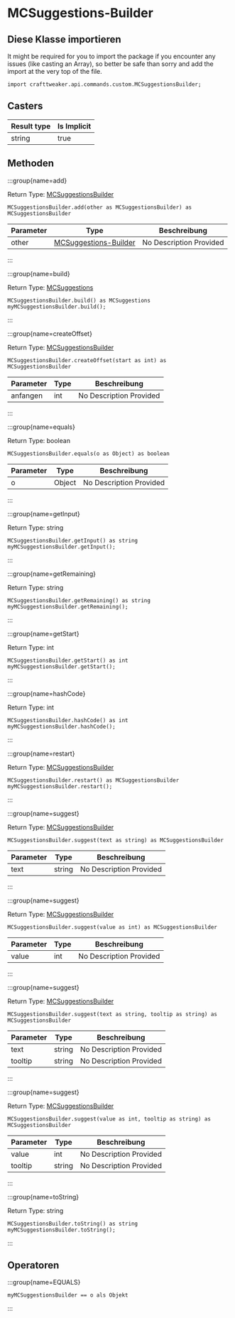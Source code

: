 # MCSuggestions-Builder

## Diese Klasse importieren

It might be required for you to import the package if you encounter any issues (like casting an Array), so better be safe than sorry and add the import at the very top of the file.
```zenscript
import crafttweaker.api.commands.custom.MCSuggestionsBuilder;
```


## Casters

| Result type | Is Implicit |
| ----------- | ----------- |
| string      | true        |

## Methoden

:::group{name=add}

Return Type: [MCSuggestionsBuilder](/vanilla/api/commands/custom/MCSuggestionsBuilder)

```zenscript
MCSuggestionsBuilder.add(other as MCSuggestionsBuilder) as MCSuggestionsBuilder
```

| Parameter | Type                                                                       | Beschreibung            |
| --------- | -------------------------------------------------------------------------- | ----------------------- |
| other     | [MCSuggestions-Builder](/vanilla/api/commands/custom/MCSuggestionsBuilder) | No Description Provided |


:::

:::group{name=build}

Return Type: [MCSuggestions](/vanilla/api/commands/custom/MCSuggestions)

```zenscript
MCSuggestionsBuilder.build() as MCSuggestions
myMCSuggestionsBuilder.build();
```

:::

:::group{name=createOffset}

Return Type: [MCSuggestionsBuilder](/vanilla/api/commands/custom/MCSuggestionsBuilder)

```zenscript
MCSuggestionsBuilder.createOffset(start as int) as MCSuggestionsBuilder
```

| Parameter | Type | Beschreibung            |
| --------- | ---- | ----------------------- |
| anfangen  | int  | No Description Provided |


:::

:::group{name=equals}

Return Type: boolean

```zenscript
MCSuggestionsBuilder.equals(o as Object) as boolean
```

| Parameter | Type   | Beschreibung            |
| --------- | ------ | ----------------------- |
| o         | Object | No Description Provided |


:::

:::group{name=getInput}

Return Type: string

```zenscript
MCSuggestionsBuilder.getInput() as string
myMCSuggestionsBuilder.getInput();
```

:::

:::group{name=getRemaining}

Return Type: string

```zenscript
MCSuggestionsBuilder.getRemaining() as string
myMCSuggestionsBuilder.getRemaining();
```

:::

:::group{name=getStart}

Return Type: int

```zenscript
MCSuggestionsBuilder.getStart() as int
myMCSuggestionsBuilder.getStart();
```

:::

:::group{name=hashCode}

Return Type: int

```zenscript
MCSuggestionsBuilder.hashCode() as int
myMCSuggestionsBuilder.hashCode();
```

:::

:::group{name=restart}

Return Type: [MCSuggestionsBuilder](/vanilla/api/commands/custom/MCSuggestionsBuilder)

```zenscript
MCSuggestionsBuilder.restart() as MCSuggestionsBuilder
myMCSuggestionsBuilder.restart();
```

:::

:::group{name=suggest}

Return Type: [MCSuggestionsBuilder](/vanilla/api/commands/custom/MCSuggestionsBuilder)

```zenscript
MCSuggestionsBuilder.suggest(text as string) as MCSuggestionsBuilder
```

| Parameter | Type   | Beschreibung            |
| --------- | ------ | ----------------------- |
| text      | string | No Description Provided |


:::

:::group{name=suggest}

Return Type: [MCSuggestionsBuilder](/vanilla/api/commands/custom/MCSuggestionsBuilder)

```zenscript
MCSuggestionsBuilder.suggest(value as int) as MCSuggestionsBuilder
```

| Parameter | Type | Beschreibung            |
| --------- | ---- | ----------------------- |
| value     | int  | No Description Provided |


:::

:::group{name=suggest}

Return Type: [MCSuggestionsBuilder](/vanilla/api/commands/custom/MCSuggestionsBuilder)

```zenscript
MCSuggestionsBuilder.suggest(text as string, tooltip as string) as MCSuggestionsBuilder
```

| Parameter | Type   | Beschreibung            |
| --------- | ------ | ----------------------- |
| text      | string | No Description Provided |
| tooltip   | string | No Description Provided |


:::

:::group{name=suggest}

Return Type: [MCSuggestionsBuilder](/vanilla/api/commands/custom/MCSuggestionsBuilder)

```zenscript
MCSuggestionsBuilder.suggest(value as int, tooltip as string) as MCSuggestionsBuilder
```

| Parameter | Type   | Beschreibung            |
| --------- | ------ | ----------------------- |
| value     | int    | No Description Provided |
| tooltip   | string | No Description Provided |


:::

:::group{name=toString}

Return Type: string

```zenscript
MCSuggestionsBuilder.toString() as string
myMCSuggestionsBuilder.toString();
```

:::


## Operatoren

:::group{name=EQUALS}

```zenscript
myMCSuggestionsBuilder == o als Objekt
```

:::


